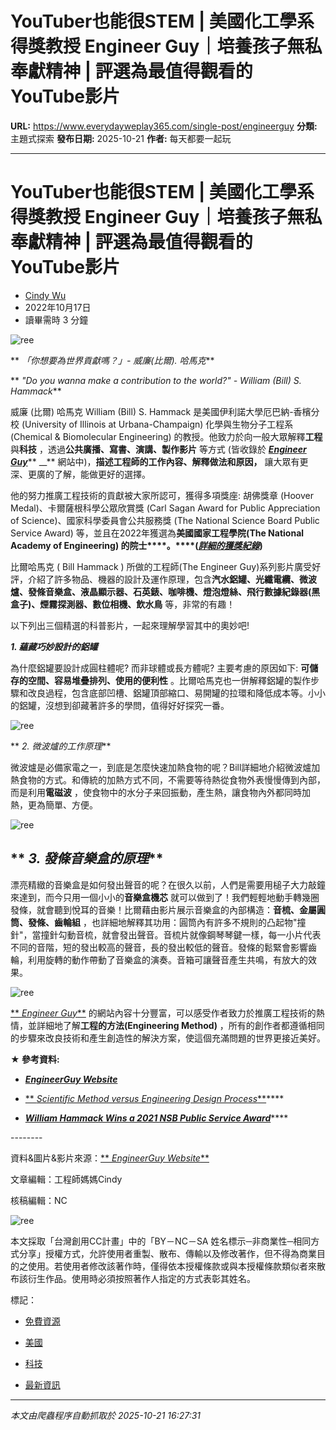 # YouTuber也能很STEM | 美國化工學系得獎教授 Engineer Guy｜培養孩子無私奉獻精神 | 評選為最值得觀看的YouTube影片

**URL:** https://www.everydayweplay365.com/single-post/engineerguy
**分類:** 主題式探索
**發布日期:** 2025-10-21
**作者:** 每天都要一起玩

---

# YouTuber也能很STEM | 美國化工學系得獎教授 Engineer Guy｜培養孩子無私奉獻精神 | 評選為最值得觀看的YouTube影片

  * [Cindy Wu](https://www.everydayweplay365.com/profile/cindywu/profile)
  * 2022年10月17日
  * 讀畢需時 3 分鐘



  


![ree](https://static.wixstatic.com/media/749e02_bb66c90c2ea74e7e9337cad42285a499~mv2.png/v1/fill/w_49,h_11,al_c,q_85,usm_0.66_1.00_0.01,blur_2,enc_avif,quality_auto/749e02_bb66c90c2ea74e7e9337cad42285a499~mv2.png)

** _「你想要為世界貢獻嗎？」- 威廉(比爾). 哈馬克_**

** _"Do you wanna make a contribution to the world?" - William (Bill) S. Hammack_**

  


威廉 (比爾) 哈馬克 William (Bill) S. Hammack 是美國伊利諾大學厄巴納-香檳分校 (University of Illinois at Urbana-Champaign) 化學與生物分子工程系 (Chemical & Biomolecular Engineering) 的教授。他致力於向一般大眾解釋**工程** 與**科技** ，透過**公共廣播、寫書、演講、製作影片** 等方式 (皆收錄於 [**_Engineer Guy_**](https://engineerguy.com/)** __** 網站中)，**描述工程師的工作內容、解釋做法和原因，** 讓大眾有更深、更廣的了解，能做更好的選擇。

  


他的努力推廣工程技術的貢獻被大家所認可，獲得多項獎座: 胡佛獎章 (Hoover Medal)、卡爾薩根科學公眾欣賞獎 (Carl Sagan Award for Public Appreciation of Science)、國家科學委員會公共服務獎 (The National Science Board Public Service Award) 等，並且在2022年獲選為**美國國家工程學院(The National Academy of Engineering) 的院士****。****(**[**_詳細的獲獎紀錄_**](https://engineerguy.com/awards.htm)**)**

  


比爾哈馬克 ( Bill Hammack ) 所做的工程師(The Engineer Guy)系列影片廣受好評，介紹了許多物品、機器的設計及運作原理，包含**汽水鋁罐、光纖電纜、微波爐、發條音樂盒、液晶顯示器、石英錶、咖啡機、燈泡燈絲、飛行數據紀錄器(黑盒子)、煙霧探測器、數位相機、飲水鳥** 等，非常的有趣！

  


以下列出三個精選的科普影片，一起來理解學習其中的奧妙吧!

  


**_1\. 蘊藏巧妙設計的鋁罐_**

為什麼鋁罐要設計成圓柱體呢? 而非球體或長方體呢? 主要考慮的原因如下: **可儲存的空間、容易堆疊排列、使用的便利性** 。比爾哈馬克也一併解釋鋁罐的製作步驟和改良過程，包含底部凹槽、鋁罐頂部縮口、易開罐的拉環和降低成本等。小小的鋁罐，沒想到卻藏著許多的學問，值得好好探究一番。

![ree](https://static.wixstatic.com/media/749e02_c5815fd2342848e5b570db32781a182c~mv2.png/v1/fill/w_49,h_37,al_c,q_85,usm_0.66_1.00_0.01,blur_2,enc_avif,quality_auto/749e02_c5815fd2342848e5b570db32781a182c~mv2.png)

  


  


** _2\. 微波爐的工作原理_**

微波爐是必備家電之一，到底是怎麼快速加熱食物的呢？Bill詳細地介紹微波爐加熱食物的方式。和傳統的加熱方式不同，不需要等待熱從食物外表慢慢傳到內部，而是利用**電磁波** ，使食物中的水分子来回振動，產生熱，讓食物內外都同時加熱，更為簡單、方便。

![ree](https://static.wixstatic.com/media/749e02_1f251041afa94a97858cdc920ef16c3d~mv2.png/v1/fill/w_49,h_37,al_c,q_85,usm_0.66_1.00_0.01,blur_2,enc_avif,quality_auto/749e02_1f251041afa94a97858cdc920ef16c3d~mv2.png)

  


  


## ** _3\. 發條音樂盒的原理_**

漂亮精緻的音樂盒是如何發出聲音的呢？在很久以前，人們是需要用槌子大力敲鐘來達到，而今只用一個小小的**音樂盒機芯** 就可以做到了！我們輕輕地動手轉幾圈發條，就會聽到悅耳的音樂！比爾藉由影片展示音樂盒的內部構造：**音梳、金屬圓筒、發條、齒輪組** ，也詳細地解釋其功用：圓筒內有許多不規則的凸起物"撞針"，當撞針勾動音梳，就會發出聲音。音梳片就像鋼琴琴鍵一樣，每一小片代表不同的音階，短的發出較高的聲音，長的發出較低的聲音。發條的鬆緊會影響齒輪，利用旋轉的動作帶動了音樂盒的演奏。音箱可讓聲音產生共鳴，有放大的效果。

![ree](https://static.wixstatic.com/media/749e02_e436f319f0de4a01ae4e64811428c7f9~mv2.png/v1/fill/w_49,h_37,al_c,q_85,usm_0.66_1.00_0.01,blur_2,enc_avif,quality_auto/749e02_e436f319f0de4a01ae4e64811428c7f9~mv2.png)

  


  


[** _Engineer Guy_**](https://engineerguy.com/) 的網站內容十分豐富，可以感受作者致力於推廣工程技術的熱情，並詳細地了解**工程的方法(Engineering Method)** ，所有的創作者都遵循相同的步驟來改良技術和產生創造性的解決方案，使這個充滿問題的世界更接近美好。

  


**★ 參考資料:**

  * [**_EngineerGuy Website_**](http://engineerguy.com/)

  * [** _Scientific Method versus Engineering Design Process_**](https://youtu.be/uIV031bnmFA)****

  * [**_William Hammack Wins a 2021 NSB Public Service Award_**](https://youtu.be/p-iuWk7Xhs0)****




  


\--------

  


資料&圖片&影片來源：[** _EngineerGuy Website_**](http://engineerguy.com/)

文章編輯：工程師媽媽Cindy

核稿編輯：NC

  


![ree](https://static.wixstatic.com/media/749e02_aa896e770e0d48289e6168d32c435458~mv2.png/v1/fill/w_101,h_35,al_c,q_85,usm_0.66_1.00_0.01,blur_2,enc_avif,quality_auto/749e02_aa896e770e0d48289e6168d32c435458~mv2.png)

本文採取「台灣創用CC計畫」中的​「BY－NC－SA 姓名標示─​非商業性─相同方式分享」授權方式，允許使用者重製、散布、傳輸以及修改著作，但不得為商業目的之使用。若使用者修改該著作時，僅得依本授權條款或與本授權條款類似者來散布該衍生作品。使用時必須按照著作人指定的方式表彰其姓名。

標記：

  * [免費資源](https://www.everydayweplay365.com/home/tags/免費資源)
  * [美國](https://www.everydayweplay365.com/home/tags/美國)
  * [科技](https://www.everydayweplay365.com/home/tags/科技)



  * [最新資訊](https://www.everydayweplay365.com/home/categories/最新資訊)




---

*本文由爬蟲程序自動抓取於 2025-10-21 16:27:31*
